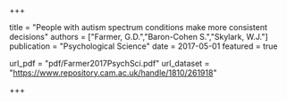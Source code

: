 +++

title = "People with autism spectrum conditions make more consistent decisions"
authors = ["Farmer, G.D.","Baron-Cohen S.","Skylark, W.J."]
publication = "Psychological Science"
date = 2017-05-01
featured = true

url_pdf = "pdf/Farmer2017PsychSci.pdf"
url_dataset = "https://www.repository.cam.ac.uk/handle/1810/261918"


+++

